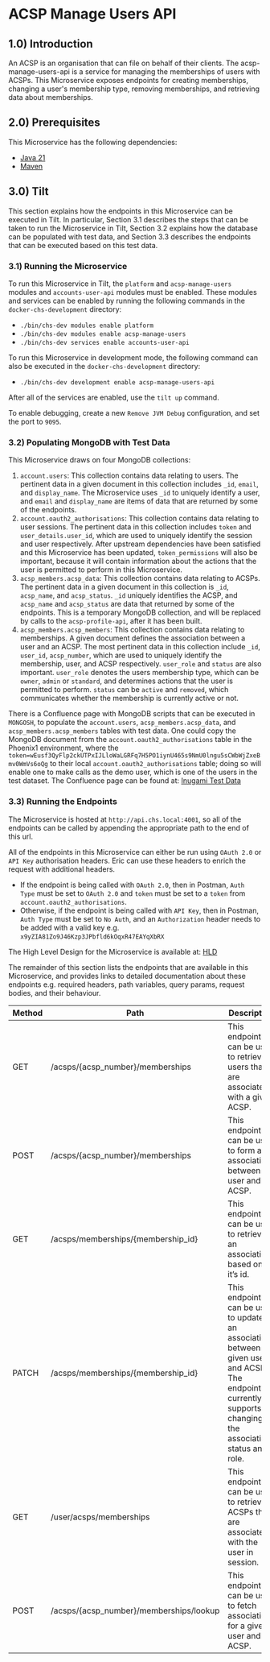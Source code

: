 # ACSP Manage Users API

## 1.0) Introduction

An ACSP is an organisation that can file on behalf of their clients. 
The acsp-manage-users-api is a service for managing the memberships of users with ACSPs.
This Microservice exposes endpoints for creating memberships, changing a user's membership type, removing memberships, and retrieving data about memberships.

## 2.0) Prerequisites

This Microservice has the following dependencies:
- [Java 21](https://www.oracle.com/java/technologies/downloads/#java21)
- [Maven](https://maven.apache.org/download.cgi)

## 3.0) Tilt

This section explains how the endpoints in this Microservice can be executed in Tilt. In particular, Section 3.1 describes the steps that can be taken to run the Microservice in Tilt, Section 3.2 explains how the database can be populated with test data, and Section 3.3 describes the endpoints that can be executed based on this test data. 

### 3.1) Running the Microservice

To run this Microservice in Tilt, the `platform` and `acsp-manage-users` modules and `accounts-user-api` modules must be enabled.
These modules and services can be enabled by running the following commands in the `docker-chs-development` directory: 
- `./bin/chs-dev modules enable platform`
- `./bin/chs-dev modules enable acsp-manage-users`
- `./bin/chs-dev services enable accounts-user-api`

To run this Microservice in development mode, the following command can also be executed in the `docker-chs-development` directory:
- `./bin/chs-dev development enable acsp-manage-users-api`

After all of the services are enabled, use the `tilt up` command.

To enable debugging, create a new `Remove JVM Debug` configuration, and set the port to `9095`.

### 3.2) Populating MongoDB with Test Data 

This Microservice draws on four MongoDB collections:
1. `account.users`: This collection contains data relating to users. The pertinent data in a given document in this collection includes `_id`, `email`, and `display_name`. The Microservice uses `_id`  to uniquely identify a user, and `email` and `display_name` are items of data that are returned by some of the endpoints.
2. `account.oauth2_authorisations`: This collection contains data relating to user sessions. The pertinent data in this collection includes `token` and `user_details.user_id`, which are used to uniquely identify the session and user respectively. After upstream dependencies have been satisfied and this Microservice has been updated, `token_permissions` will also be important, because it will contain information about the actions that the user is permitted to perform in this Microservice.
3. `acsp_members.acsp_data`: This collection contains data relating to ACSPs. The pertinent data in a given document in this collection is `_id`, `acsp_name`, and `acsp_status`. `_id` uniquely identifies the ACSP, and `acsp_name` and `acsp_status` are data that returned by some of the endpoints.  This is a temporary MongoDB collection, and will be replaced by calls to the `acsp-profile-api`, after it has been built.
4. `acsp_members.acsp_members`: This collection contains data relating to memberships. A given document defines the association between a user and an ACSP. The most pertinent data in this collection include `_id`, `user_id`, `acsp_number`, which are used to uniquely identify the membership, user, and ACSP respectively. `user_role` and `status` are also important. `user_role` denotes the users membership type, which can be `owner`, `admin` or `standard`, and determines actions that the user is permitted to perform. `status` can be `active` and `removed`, which communicates whether the membership is currently active or not.

There is a Confluence page with MongoDB scripts that can be executed in `MONGOSH`, to populate the `account.users`, `acsp_members.acsp_data`, and `acsp_members.acsp_members` tables with test data. One could copy the MongoDB document from the `account.oauth2_authorisations` table in the Phoenix1 environment, where the `token=wEusf3QyFlp2ckUTPxIJLloWaLGRFq7H5PO1iynU465s9NmU0lngu5sCWbWjZxeBmv0WmVs6oQg` to their local `account.oauth2_authorisations` table; doing so will enable one to make calls as the demo user, which is one of the users in the test dataset. 
The Confluence page can be found at: [Inugami Test Data](https://companieshouse.atlassian.net/wiki/spaces/IDV/pages/4517724334/Inugami+Test+Data)

### 3.3) Running the Endpoints

The Microservice is hosted at `http://api.chs.local:4001`, so all of the endpoints can be called by appending the appropriate path to the end of this url.

All of the endpoints in this Microservice can either be run using `OAuth 2.0` or `API Key` authorisation headers. Eric can use these headers to enrich the request with additional headers. 
- If the endpoint is being called with `OAuth 2.0`, then in Postman, `Auth Type` must be set to `OAuth 2.0` and `token` must be set to a `token` from `account.oauth2_authorisations`.
- Otherwise, if the endpoint is being called with `API Key`, then in Postman, `Auth Type` must be set to `No Auth`, and an `Authorization` header needs to be added with a valid key e.g. `x9yZIA81Zo9J46Kzp3JPbfld6kOqxR47EAYqXbRX`

The High Level Design for the Microservice is available at: [HLD](https://companieshouse.atlassian.net/wiki/spaces/IDV/pages/4668063760/ACSP+Manage+Users+-+V1)

The remainder of this section lists the endpoints that are available in this Microservice, and provides links to detailed documentation about these endpoints e.g. required headers, path variables, query params, request bodies, and their behaviour.

| Method | Path                                    | Description                                                                                                                                                  | Documentation                                                                                                                                                |
|--------|-----------------------------------------|--------------------------------------------------------------------------------------------------------------------------------------------------------------|--------------------------------------------------------------------------------------------------------------------------------------------------------------|
| GET    | /acsps/{acsp_number}/memberships        | This endpoint can be used to retrieve users that are associated with a given ACSP.                                                                           | [LLD - getMembersForAcsp](https://companieshouse.atlassian.net/wiki/spaces/IDV/pages/4741497480/LLD+-+GET+acsps+acsp_number+memberships)                     |
| POST   | /acsps/{acsp_number}/memberships        | This endpoint can be used to form an association between a user and an ACSP.                                                                                 | [LLD - addMemberForAcsp](https://companieshouse.atlassian.net/wiki/spaces/IDV/pages/4748771441/LLD+-+POST+acsps+acsp_number+memberships)                     |
| GET    | /acsps/memberships/{membership_id}      | This endpoint can be used to retrieve an association based on it’s id.                                                                                       | [LLD - getAcspMembershipForAcspAndId](https://companieshouse.atlassian.net/wiki/spaces/IDV/pages/4756373575/LLD+-+GET+acsps+memberships+membership_id)       |
| PATCH  | /acsps/memberships/{membership_id}      | This endpoint can be used to update an association between a given user and ACSP. The endpoint currently supports changing the associations status and role. | [LLD - updateAcspMembershipForAcspAndId](https://companieshouse.atlassian.net/wiki/spaces/IDV/pages/4755128322/LLD+-+PATCH+acsps+memberships+membership_id)  |
| GET    | /user/acsps/memberships                 | This endpoint can be used to retrieve ACSPs that are associated with the user in session.                                                                    | [LLD - getAcspMembershipsForUserId](https://companieshouse.atlassian.net/wiki/spaces/IDV/pages/4743102710/LLD+-+GET+user+acsps+memberships)                  |
| POST   | /acsps/{acsp_number}/memberships/lookup | This endpoint can be used to fetch associations for a given user and ACSP.                                                                                   | [LLD - findMembershipsForUserAndAcsp](https://companieshouse.atlassian.net/wiki/spaces/IDV/pages/4753293316/LLD+-+POST+acsps+acsp_number+memberships+lookup) |


